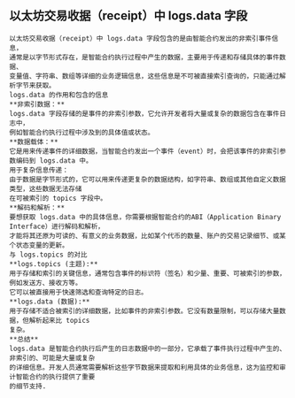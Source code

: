 

## 以太坊交易收据（receipt）中 logs.data 字段
    以太坊交易收据（receipt）中 logs.data 字段包含的是由智能合约发出的非索引事件信息，
	通常是以字节形式存在，是智能合约执行过程中产生的数据，主要用于传递和存储具体的事件数据、
	变量值、字符串、数组等详细的业务逻辑信息，这些信息是不可被直接索引查询的，只能通过解析字节来获取。﻿
    logs.data 的作用和包含的信息
    **非索引数据：**
    logs.data 字段存储的是事件的非索引参数，它允许开发者将大量或复杂的数据包含在事件日志中，
	例如智能合约执行过程中涉及到的具体值或状态。﻿
    **数据载体：**
    它是用来传递事件的详细数据，当智能合约发出一个事件（event）时，会把该事件的非索引参数编码到 logs.data 中。﻿
    用于复杂信息传递：
    由于数据是字节形式的，它可以用来传递更复杂的数据结构，如字符串、数组或其他自定义数据类型，这些数据无法存储
	在可被索引的 topics 字段中。﻿
    **解码和解析：**
    要想获取 logs.data 中的具体信息，你需要根据智能合约的ABI（Application Binary Interface）进行解码和解析，
	才能将其还原为可读的、有意义的业务数据，比如某个代币的数量、账户的交易记录细节、或某个状态变量的更新。﻿
    与 logs.topics 的对比﻿
    **logs.topics (主题):**
    用于存储和索引的关键信息，通常包含事件的标识符（签名）和少量、重要、可被索引的参数，例如发送方、接收方等。
	它可以被直接用于快速筛选和查询特定的日志。
    **logs.data (数据):**
    用于存储不适合被索引的详细数据，比如事件的非索引参数。它没有数量限制，可以存储大量数据，但解析起来比 topics 
	复杂。
    **总结**
    logs.data 是智能合约执行后产生的日志数据中的一部分，它承载了事件执行过程中产生的、非索引的、可能是大量或复杂
	的详细信息。开发人员通常需要解析这些字节数据来提取和利用具体的业务信息，这为监控和审计智能合约的执行提供了重要
	的细节支持.
	
